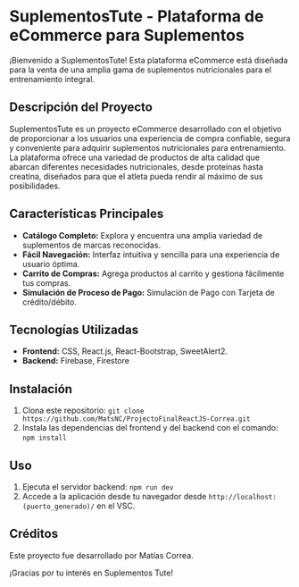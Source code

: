 # SuplementosTute - Plataforma de eCommerce para Suplementos

¡Bienvenido a SuplementosTute! Esta plataforma eCommerce está diseñada para la venta de una amplia gama de suplementos nutricionales para el entrenamiento integral.

## Descripción del Proyecto

SuplementosTute es un proyecto eCommerce desarrollado con el objetivo de proporcionar a los usuarios una experiencia de compra confiable, segura y conveniente para adquirir suplementos nutricionales para entrenamiento. La plataforma ofrece una variedad de productos de alta calidad que abarcan diferentes necesidades nutricionales, desde proteínas hasta creatina, diseñados para que el atleta pueda rendir al máximo de sus posibilidades.

## Características Principales

- **Catálogo Completo:** Explora y encuentra una amplia variedad de suplementos de marcas reconocidas.
- **Fácil Navegación:** Interfaz intuitiva y sencilla para una experiencia de usuario óptima.
- **Carrito de Compras:** Agrega productos al carrito y gestiona fácilmente tus compras.
- **Simulación de Proceso de Pago:** Simulación de Pago con Tarjeta de crédito/débito.

## Tecnologías Utilizadas

- **Frontend:** CSS, React.js, React-Bootstrap, SweetAlert2.
- **Backend:** Firebase, Firestore

## Instalación

1. Clona este repositorio: `git clone https://github.com/MatsNC/ProjectoFinalReactJS-Correa.git`
2. Instala las dependencias del frontend y del backend con el comando: `npm install`

## Uso

1. Ejecuta el servidor backend: `npm run dev`
2. Accede a la aplicación desde tu navegador desde `http://localhost:(puerto_generado)/` en el VSC.

## Créditos

Este proyecto fue desarrollado por Matías Correa.

¡Gracias por tu interés en Suplementos Tute!
